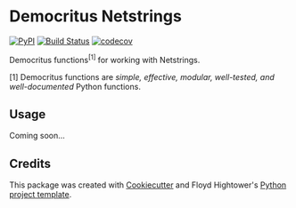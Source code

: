 # Democritus Netstrings

[![PyPI](https://img.shields.io/pypi/v/d8s-netstrings.svg)](https://pypi.python.org/pypi/d8s-netstrings)
[![Build Status](https://travis-ci.com/democritus-project/d8s-netstrings.svg?branch=master)](https://travis-ci.com/democritus-project/d8s-netstrings)
[![codecov](https://codecov.io/gh/democritus-project/d8s-netstrings/branch/master/graph/badge.svg?token=V0WOIXRGMM)](https://codecov.io/gh/democritus-project/d8s-netstrings)

Democritus functions<sup>[1]</sup> for working with Netstrings.

[1] Democritus functions are <i>simple, effective, modular, well-tested, and well-documented</i> Python functions.

## Usage

Coming soon...

## Credits

This package was created with [Cookiecutter](https://github.com/audreyr/cookiecutter) and Floyd Hightower's [Python project template](https://github.com/fhightower-templates/python-project-template).
